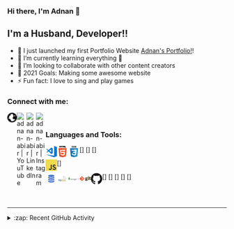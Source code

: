 ### Hi there, I'm Adnan 👋

## I'm a Husband, Developer!!

- 🔭 I just launched my first Portfolio Website [Adnan's Portfolio!][portfolio]!
- 🌱 I’m currently learning everything 🤣
- 👯 I’m looking to collaborate with other content creators
- 🥅 2021 Goals: Making some awesome website
- ⚡ Fun fact: I love to sing and play games

### Connect with me:

[<img align="left" alt="adnan-abir" width="22px" src="https://raw.githubusercontent.com/iconic/open-iconic/master/svg/globe.svg" />][website]
[<img align="left" alt="adnan-abir | YouTube" width="22px" src="https://cdn.jsdelivr.net/npm/simple-icons@v3/icons/youtube.svg" />][youtube]

[<img align="left" alt="adnan-abir | LinkedIn" width="22px" src="https://cdn.jsdelivr.net/npm/simple-icons@v3/icons/linkedin.svg" />][linkedin]
[<img align="left" alt="adnan-abir | Instagram" width="22px" src="https://cdn.jsdelivr.net/npm/simple-icons@v3/icons/instagram.svg" />][instagram]

<br />

### Languages and Tools:

[<img align="left" alt="Visual Studio Code" width="26px" src="https://raw.githubusercontent.com/github/explore/80688e429a7d4ef2fca1e82350fe8e3517d3494d/topics/visual-studio-code/visual-studio-code.png" />]
[<img align="left" alt="HTML5" width="26px" src="https://raw.githubusercontent.com/github/explore/80688e429a7d4ef2fca1e82350fe8e3517d3494d/topics/html/html.png" />]
[<img align="left" alt="CSS3" width="26px" src="https://raw.githubusercontent.com/github/explore/80688e429a7d4ef2fca1e82350fe8e3517d3494d/topics/css/css.png" />]

[<img align="left" alt="JavaScript" width="26px" src="https://raw.githubusercontent.com/github/explore/80688e429a7d4ef2fca1e82350fe8e3517d3494d/topics/javascript/javascript.png" />]

[<img align="left" alt="SQL" width="26px" src="https://raw.githubusercontent.com/github/explore/80688e429a7d4ef2fca1e82350fe8e3517d3494d/topics/sql/sql.png" />]
[<img align="left" alt="MySQL" width="26px" src="https://raw.githubusercontent.com/github/explore/80688e429a7d4ef2fca1e82350fe8e3517d3494d/topics/mysql/mysql.png" />]
[<img align="left" alt="MongoDB" width="26px" src="https://raw.githubusercontent.com/github/explore/80688e429a7d4ef2fca1e82350fe8e3517d3494d/topics/mongodb/mongodb.png" />]
[<img align="left" alt="Git" width="26px" src="https://raw.githubusercontent.com/github/explore/80688e429a7d4ef2fca1e82350fe8e3517d3494d/topics/git/git.png" />]
[<img align="left" alt="GitHub" width="26px" src="https://raw.githubusercontent.com/github/explore/78df643247d429f6cc873026c0622819ad797942/topics/github/github.png" />]

<br />
<br />

---

<details>
  <summary>:zap: Recent GitHub Activity</summary>
  
<!--START_SECTION:activity-->
1. 🗣 Commit files in [Adnan-Abir//portfolio](https://github.com/Adnan-Abir/Adnan-Abir.github.io)

<!--END_SECTION:activity-->

</details>

[website]: https://adnan-abir.github.io/#home
[youtube]: https://www.youtube.com/channel/UC9fEYOmrIFITzPPUDPkvhTw
[instagram]: https://www.instagram.com/_adnan__abir_/
[linkedin]: https://www.linkedin.com/in/md-adnan-mahmud-145b7b179/
[portfolio]: https://adnan-abir.github.io/
